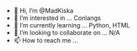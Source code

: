 - 👋 Hi, I’m @MadKiska
- 👀 I’m interested in ... Conlangs 
- 🌱 I’m currently learning ... Python, HTML
- 💞️ I’m looking to collaborate on ... N/A
- 📫 How to reach me ...

<!---
MadKiska/MadKiska is a ✨ special ✨ repository because its `README.md` (this file) appears on your GitHub profile.
You can click the Preview link to take a look at your changes.
--->
